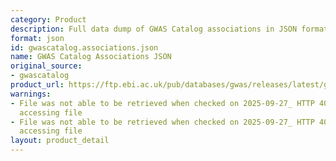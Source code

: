 ```yaml
---
category: Product
description: Full data dump of GWAS Catalog associations in JSON format
format: json
id: gwascatalog.associations.json
name: GWAS Catalog Associations JSON
original_source:
- gwascatalog
product_url: https://ftp.ebi.ac.uk/pub/databases/gwas/releases/latest/gwas-catalog-associations.json
warnings:
- File was not able to be retrieved when checked on 2025-09-27_ HTTP 404 error when
  accessing file
- File was not able to be retrieved when checked on 2025-09-27_ HTTP 404 error when
  accessing file
layout: product_detail
---
```

